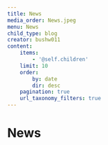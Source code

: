 ```yaml
---
title: News
media_order: News.jpeg
menu: News
child_type: blog
creator: bushw011
content:
    items:
        - '@self.children'
    limit: 10
    order:
        by: date
        dir: desc
    pagination: true
    url_taxonomy_filters: true
---
```


# News